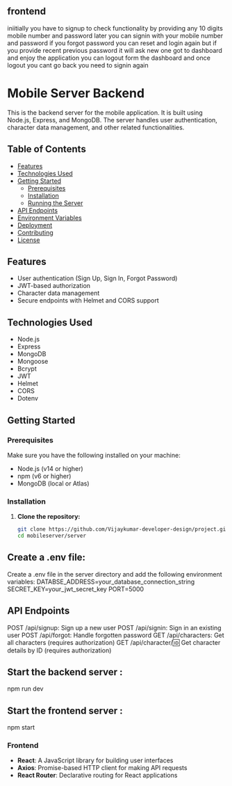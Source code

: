 ## frontend
iniitially you have to signup to check functionality by providing any 10 digits mobile number and password
later you can signin with your mobile number and password
if you forgot password you can reset and login again but if you provide recent previous password it will ask new one
got to dashboard and enjoy the application
you can logout form the dashboard and once logout you cant go back you need to signin again
# Mobile Server Backend

This is the backend server for the mobile application. It is built using Node.js, Express, and MongoDB. The server handles user authentication, character data management, and other related functionalities.

## Table of Contents

- [Features](#features)
- [Technologies Used](#technologies-used)
- [Getting Started](#getting-started)
  - [Prerequisites](#prerequisites)
  - [Installation](#installation)
  - [Running the Server](#running-the-server)
- [API Endpoints](#api-endpoints)
- [Environment Variables](#environment-variables)
- [Deployment](#deployment)
- [Contributing](#contributing)
- [License](#license)

## Features

- User authentication (Sign Up, Sign In, Forgot Password)
- JWT-based authorization
- Character data management
- Secure endpoints with Helmet and CORS support

## Technologies Used

- Node.js
- Express
- MongoDB
- Mongoose
- Bcrypt
- JWT
- Helmet
- CORS
- Dotenv

## Getting Started

### Prerequisites

Make sure you have the following installed on your machine:

- Node.js (v14 or higher)
- npm (v6 or higher)
- MongoDB (local or Atlas)

### Installation

1. **Clone the repository:**

   ```bash
   git clone https://github.com/Vijaykumar-developer-design/project.git
   cd mobileserver/server
## Create a .env file:

Create a .env file in the server directory and add the following environment variables:
DATABSE_ADDRESS=your_database_connection_string
SECRET_KEY=your_jwt_secret_key
PORT=5000
## API Endpoints
POST /api/signup: Sign up a new user
POST /api/signin: Sign in an existing user
POST /api/forgot: Handle forgotten password
GET /api/characters: Get all characters (requires authorization)
GET /api/character/:id: Get character details by ID (requires authorization)
## Start the backend server :
npm run dev 
## Start the frontend server :
npm start
### Frontend

- **React**: A JavaScript library for building user interfaces
- **Axios**: Promise-based HTTP client for making API requests
- **React Router**: Declarative routing for React applications
